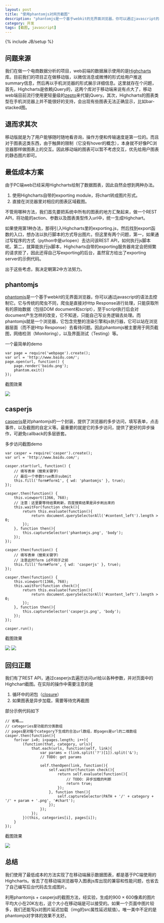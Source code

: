 ```yaml
---
layout: post
title: "使用phantomjs对网页截图"
description: "phantomjs是一个基于webkit的无界面浏览器，你可以通过javascript的语法去控制它。它与传统的爬虫不同，爬虫是直接对Http Response进行处理，只能获取所有的原始数据（包括DOM document和script），至于script执行后会对document产生怎样的改变，它不知道，只能自己写业务逻辑去处理。而phantomjs就是一个浏览器，它包含完整的渲染引擎和js执行器，它可以站在浏览器层面（而不是Http Response）去看待问题。因此phantomjs被主要用于网页截图，网络检测（Monitoring），以及界面测试（Testing）等。"
category: 开发
tags: [截图, javascript]
---
```

{% include JB/setup %}


问题来源
---------
我们在做一个电商数据分析的项目，web前端的数据展示使用的是[Highcharts](http://www.highcharts.com/)库。目前我们的项目正在做移动版，以微信消息或微博的形式给用户推送summary信息，然后再以手机浏览器的形式展示详细信息。这里就存在个问题，首先，Highcharts是依赖jQuery的，这两个库对于移动端来说有点大了，移动web端目前流行使用更轻量级的[zepto](http://zeptojs.com/)来代替jQuery。其次，Highcharts的图表类型在手机浏览器上并不能很好的支持，会出现有些图表无法正确显示，比如bar-stacked图。



退而求其次
-----------
移动版就是为了用户能够随时随地看咨询，操作方便和传输速度是第一位的。而且对于图表这类东西，由于触屏的限制（它没有hover的概念），本身就不好像PC浏览器那样做图表上的交互。因此移动端的图表可以暂不考虑交互，优先给用户图表的静态图片即可。



最低成本方案
-------------
由于PC端web已经采用Highcharts绘制了数据图表，因此自然会想到两种办法。

1. 使用Highcharts自带的exporting module，将chart转成图片形式。
2. 直接在浏览器里对相应的图表区域截图。

不管用哪种方法，我们首先要把系统中所有的图表的地方汇聚起来，做一个REST API，将功能的action、参数以及图表类型传入url中，统一生成Highchart。

如果使用第1种办法，那得引入Highcharts里的exporting.js，然后找到export函数的入口，想办法以执行脚本的方式导出图片。但这里有两个问题，第一，如果通过写程序的方式（python中是urlopen）去访问该REST API，如何执行js脚本呢。第二，就算能执行js脚本，Highcharts自带的exporting服务器肯定会把频繁的请求拒了，因此还得自己写exporting的后台，虽然官方给出了exporting server的示例代码。

出于这些考虑，我决定朝第2中方法努力。



phantomjs
----------
[phantomjs](http://phantomjs.org/)是一个基于webkit的无界面浏览器，你可以通过javascript的语法去控制它。它与传统的爬虫不同，爬虫是直接对Http Response进行处理，只能获取所有的原始数据（包括DOM document和script），至于script执行后会对document产生怎样的改变，它不知道，只能自己写业务逻辑去处理。而phantomjs就是一个浏览器，它包含完整的渲染引擎和js执行器，它可以站在浏览器层面（而不是Http Response）去看待问题。因此phantomjs被主要用于网页截图，网络检测（Monitoring），以及界面测试（Testing）等。

一个最简单的demo

    var page = require('webpage').create();
    var url = 'http://www.baidu.com/';
    page.open(url, function() {
        page.render('baidu.png');
        phantom.exit()
    });

截图效果

<img src="/assets/photos/20140612_01.png" style="max-width:720px;">



casperjs
---------
[casperjs](http://casperjs.org/)是对phantomjs的一个封装，提供了浏览器的多步访问，填写表单，点击事件，以及截图的自定义等。最重要的就是它的多步访问，提供了更好的异步操作，可避免callback的多层嵌套。

多步访问截图demo

    var casper = require('casper').create();
    var url = 'http://www.baidu.com/';

    casper.start(url, function() {
        // 填写表单（搜索关键字）
        // 最后一个参数true表示submit
        this.fill('form#form1', { wd: 'phantomjs' }, true);
    });

    casper.then(function() {
        this.viewport(1366, 768);
        // 注意：这里要等待结果刷新，百度搜索结果是异步刷出来的
        this.waitFor(function check(){
            return this.evaluate(function(){
                return document.querySelectorAll('#content_left').length > 0;
            });
        }, function then(){
            this.captureSelector('phantomjs.png', 'body');
        });
    });

    casper.then(function() {
        // 填写表单（搜索关键字）
        // 注意此时form id不同于之前
        this.fill('form#form', { wd: 'casperjs' }, true);
    });

    casper.then(function() {
        this.viewport(1366, 768);
        this.waitFor(function check(){
            return this.evaluate(function(){
                return document.querySelectorAll('#content_left').length > 0;
            });
        }, function then(){
            this.captureSelector('casperjs.png', 'body');
        });
    });

    casper.run();

截图效果

<img src="/assets/photos/20140612_02.png">
<img src="/assets/photos/20140612_03.png">



回归正题
---------
我们有了REST API，通过casperjs去遍历访问url给以各种参数，并对页面中的Highchart截图。在实际的操作中需要注意的是

1. 循环中的闭包（[closure](http://www.cnblogs.com/mindsbook/archive/2009/09/21/javascriptYouMustKnowClosure.html)）
2. 如果图表是异步加载，需要等待完再截图

部分示例代码如下

    // 省略……
    // categories是功能的分类数组
    // pages是对每个category下生成的合法url数组，即pages是url的二维数组
    casper.then(function(){
        for(var i=0; i<pages.length; i++){
            (function(that, category, urls){
                that.each(urls, function(self, link){
                    var params = (link.split('?')[1]).split('&');
                    // TODO: get params

                    self.thenOpen(link, function(){
                        self.waitFor(function check(){
                            return self.evaluate(function(){
                                // TODO: 异步加载的判断
                                return true;
                            });
                        }, function then(){
                            self.captureSelector(PATH + '/' + category + '/' + param + '.png', '#chart');
                        });
                    });
                });
            })(this, categories[i], pages[i]);
        }
    });

截图效果

<img src="/assets/photos/20140612_04.png">



总结
-----
我们使用了最低成本的方法实现了在移动端展示数据图表，都是基于PC端使用的Highcharts。省去了在移动端浏览器导入图表js库出现的兼容和性能问题，也省去了自己编写后台代码去生成图片。

利用phantomjs + casperjs的截图方法，经实验，生成的900 × 600像素的图片平均大小在20K左右，这个大小在移动端是可以接受的。如果一个页面中图片较多，我们还能写js对图片延迟加载（img的src属性延迟赋值）。唯一美中不足的是phantomjs对字体的效果不太好。

